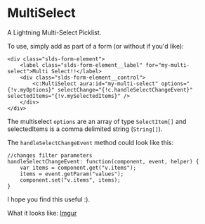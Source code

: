# MultiSelect
A Lightning Multi-Select Picklist.

To use, simply add as part of a form (or without if you'd like):

    <div class="slds-form-element">
        <label class="slds-form-element__label" for="my-multi-select">Multi Select!!</label>
        <div class="slds-form-element__control">
            <c:MultiSelect aura:id="my-multi-select" options="{!v.myOptions}" selectChange="{!c.handleSelectChangeEvent}" selectedItems="{!v.mySelectedItems}" />
        </div>
    </div>
    
The multiselect `options` are an array of type `SelectItem[]` and selectedItems is a comma delimited string (`String[]`).

The `handleSelectChangeEvent` method could look like this:

    //changes filter parameters
    handleSelectChangeEvent: function(component, event, helper) {
        var items = component.get("v.items");
        items = event.getParam("values");
        component.set("v.items", items);
    }
    
I hope you find this useful :).

What it looks like:
[Imgur](http://i.imgur.com/22RPF0k.gifv)



